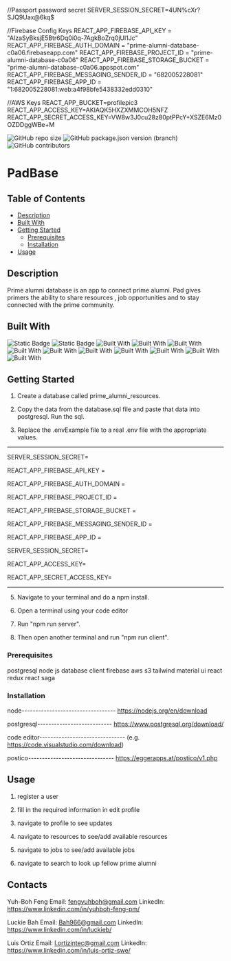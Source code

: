 //Passport password secret
SERVER_SESSION_SECRET=4UN%cXr?SJQ9Uax@6kq$

//Firebase Config Keys
REACT_APP_FIREBASE_API_KEY = "AIzaSyBksjE5Btr6Dq0i0q-7AgkBoZrq0jUl1Jc"
REACT_APP_FIREBASE_AUTH_DOMAIN = "prime-alumni-database-c0a06.firebaseapp.com"
REACT_APP_FIREBASE_PROJECT_ID = "prime-alumni-database-c0a06"
REACT_APP_FIREBASE_STORAGE_BUCKET = "prime-alumni-database-c0a06.appspot.com"
REACT_APP_FIREBASE_MESSAGING_SENDER_ID = "682005228081"
REACT_APP_FIREBASE_APP_ID = "1:682005228081:web:a4f98bfe5438332edd0310"

//AWS Keys
REACT_APP_BUCKET=profilepic3
REACT_APP_ACCESS_KEY=AKIAQK5HXZXMMCOH5NFZ
REACT_APP_SECRET_ACCESS_KEY=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

![GitHub repo size](https://img.shields.io/github/repo-size/PrimeAlumniResources/Prime-Alumni-Resources)
![GitHub package.json version (branch)](https://img.shields.io/github/package-json/v/PrimeAlumniResources/Prime-Alumni-Resources/main)
![GitHub contributors](https://img.shields.io/github/contributors/PrimeAlumniResources/Prime-Alumni-Resources)

 
    
# PadBase

## Table of Contents

- [Description](#description)
- [Built With](#built-with)
- [Getting Started](#getting-started)
  - [Prerequisites](#prerequisites)
  - [Installation](#installation)
- [Usage](#usage)

## Description

Prime alumni database is an app to connect prime alumni. Pad gives primers the ability to share resources , job opportunities and to stay connected with the prime community.

## Built With
![Static Badge](https://img.shields.io/badge/JavaScript-yellow?style=for-the-badge&logo=Javascript)
![Static Badge](https://img.shields.io/badge/HTML-orange?style=for-the-badge&logo=html5&logoColor=white)
![Built With](https://img.shields.io/badge/SQL-black?style=for-the-badge&logoColor=white)
![Built With](https://img.shields.io/badge/HTML-orange?style=for-the-badge&logo=css3&logoColor=white&color=blue)
![Built With](https://img.shields.io/badge/Tailwind_CSS-38B2AC?style=for-the-badge&logo=tailwind-css&logoColor=white)
![Built With](https://img.shields.io/badge/Material--UI-0081CB?style=for-the-badge&logo=material-ui&logoColor=white)
![Built With](https://img.shields.io/badge/Material--UI-0081CB?style=for-the-badge&logo=mui&logoColor=white)
![Built With](https://img.shields.io/badge/React-20232A?style=for-the-badge&logo=react&logoColor=61DAFB)
![Built With](https://img.shields.io/badge/Node.js-43853D?style=for-the-badge&logo=node.js&logoColor=white)
![Built With](https://img.shields.io/badge/Redux-593D88?style=for-the-badge&logo=redux&logoColor=white)
![Built With](https://img.shields.io/badge/Redux_Saga-8A2BE2?style=for-the-badge&logo=redux-saga&logoColor=white)
![Built With](https://img.shields.io/badge/PostgreSQL-316192?style=for-the-badge&logo=postgresql&logoColor=white)

## Getting Started

1. Create a database called prime_alumni_resources.

2. Copy the data from the database.sql file and paste that data into postgresql. Run the sql.

3. Replace the .envExample file to a real .env file with the appropriate values. 

----------------------------------------------
SERVER_SESSION_SECRET=

REACT_APP_FIREBASE_API_KEY =

REACT_APP_FIREBASE_AUTH_DOMAIN =

REACT_APP_FIREBASE_PROJECT_ID =

REACT_APP_FIREBASE_STORAGE_BUCKET = 

REACT_APP_FIREBASE_MESSAGING_SENDER_ID =

REACT_APP_FIREBASE_APP_ID =

SERVER_SESSION_SECRET=

REACT_APP_ACCESS_KEY=

REACT_APP_SECRET_ACCESS_KEY=


-------------------------------------------------

5. Navigate to your terminal and do a npm install.

6. Open a terminal using your code editor 

7. Run "npm run server".

8. Then open another terminal and run "npm run client".

### Prerequisites

postgresql
node js
database client 
firebase
aws s3
tailwind
material ui
react
redux 
react saga


### Installation

node----------------------------------
https://nodejs.org/en/download

postgresql---------------------------
https://www.postgresql.org/download/

code editor-------------------------------
(e.g. https://code.visualstudio.com/download)

postico-------------------------------
https://eggerapps.at/postico/v1.php

## Usage

1. register a user

2. fill in the required information in edit profile

3. navigate to profile to see updates 

4. navigate to resources to see/add available resources

5. navigate to jobs to see/add available jobs 

6. navigate to search to look up fellow prime alumni
 
## Contacts
Yuh-Boh Feng
Email: fengyuhboh@gmail.com
LinkedIn: https://www.linkedin.com/in/yuhboh-feng-pm/

Luckie Bah
Email: Bah966@gmail.com
LinkedIn: https://www.linkedin.com/in/luckieb/

Luis Ortiz
Email: l.ortizintec@gmail.com
LinkedIn: https://www.linkedin.com/in/luis-ortiz-swe/